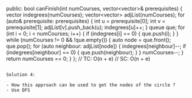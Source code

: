 public:
bool canFinish(int numCourses, vector<vector<int>>& prerequisites) {
vector<int> indegrees(numCourses);
vector<vector<int>> adjList(numCourses);
for (auto& prerequisite: prerequisites) {
int u = prerequisite[0];
int v = prerequisite[1];
adjList[v].push_back(u);
indegrees[u]++;
}
queue<int> que;
for (int i = 0; i < numCourses; i++) {
if (indegrees[i] == 0) {
que.push(i);
}
}
while (numCourses != 0 && !que.empty()) {
auto node = que.front();
que.pop();
for (auto neighbour: adjList[node]) {
indegrees[neighbour]--;
if (indegrees[neighbour] == 0) {
que.push(neighbour);
}
}
numCourses--;
}
return numCourses == 0;
}
};
​
// TC: O(n + e)
// SC: O(n + e)
```
​
Solution 4:
​
- How this approach can be used to get the nodes of the circle ?
- Use DFS
​
```
```